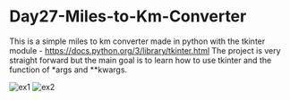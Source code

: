 # Day27-Miles-to-Km-Converter
This is a simple miles to km converter made in python with the tkinter module - https://docs.python.org/3/library/tkinter.html
The project is very straight forward but the main goal is to learn how to use tkinter and the function of *args and **kwargs.

![ex1](https://user-images.githubusercontent.com/86790253/231237150-22df15c2-0b65-458e-a3d2-959eb1556820.png)
![ex2](https://user-images.githubusercontent.com/86790253/231237161-052b8de4-7f7d-4bb1-89ea-7910b55c9824.png)
